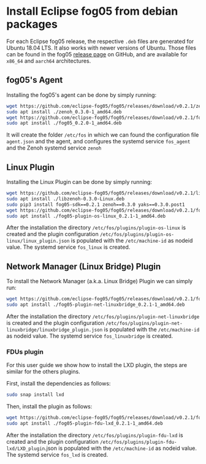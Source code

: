 # Install Eclipse fog05 from debian packages

For each Eclipse fog05 release, the respective `.deb` files are generated for Ubuntu 18.04 LTS. It also works with newer versions of Ubuntu. Those files can be found in the fog05 [release page](https://github.com/eclipse-fog05/fog05/releases) on GitHub, and are available for `x86_64` and `aarch64` architectures.


## fog05's Agent

Installing the fog05's agent can be done by simply running:

```bash
wget https://github.com/eclipse-fog05/fog05/releases/download/v0.2.1/zenoh_0.3.0-1_amd64.deb
sudo apt install ./zenoh_0.3.0-1_amd64.deb
wget https://github.com/eclipse-fog05/fog05/releases/download/v0.2.1/fog05_0.2.1-1_amd64.deb
sudo apt install ./fog05_0.2.0-1_amd64.deb
```

It will create the folder `/etc/fos` in which we can found the configuration file `agent.json` and the agent, and configures the systemd service `fos_agent` and the Zenoh systemd service `zenoh`

## Linux Plugin

Installing the Linux Plugin can be done by simply running:

```bash
wget https://github.com/eclipse-fog05/fog05/releases/download/v0.2.1/libzenoh-0.3.0-Linux.deb
sudo apt install ./libzenoh-0.3.0-Linux.deb
sudo pip3 install fog05-sdk==0.2.1 zenoh==0.3.0 yaks==0.3.0.post1
wget https://github.com/eclipse-fog05/fog05/releases/download/v0.2.1/fog05-plugin-os-linux_0.2.1-1_amd64.deb
sudo apt install ./fog05-plugin-os-linux_0.2.1-1_amd64.deb
```

After the installation the directory `/etc/fos/plugins/plugin-os-linux` is created and the plugin configuration `/etc/fos/plugins/plugin-os-linux/linux_plugin.json` is populated with the `/etc/machine-id` as nodeid value. The systemd service `fos_linux` is created.


## Network Manager (Linux Bridge) Plugin

To install the Network Manager (a.k.a. Linux Bridge) Plugin we can simply run:

```bash
wget https://github.com/eclipse-fog05/fog05/releases/download/v0.2.1/fog05-plugin-net-linuxbridge_0.2.1-1_amd64.deb
sudo apt install ./fog05-plugin-net-linuxbridge_0.2.1-1_amd64.deb
```

After the installation the directory `/etc/fos/plugins/plugin-net-linuxbridge` is created and the plugin configuration `/etc/fos/plugins/plugin-net-linuxbridge/linuxbridge_plugin.json` is populated with the `/etc/machine-id` as nodeid value. The systemd service `fos_linuxbridge` is created.


### FDUs plugin

For this user guide we show how to install the LXD plugin, the steps are similar for the others plugins.

First, install the dependencies as follows:

```bash
sudo snap install lxd
```

Then, install the plugin as follows:

```bash
wget https://github.com/eclipse-fog05/fog05/releases/download/v0.2.1/fog05-plugin-fdu-lxd_0.2.1-1_amd64.deb
sudo apt install ./fog05-plugin-fdu-lxd_0.2.1-1_amd64.deb
```

After the installation the directory `/etc/fos/plugins/plugin-fdu-lxd` is created and the plugin configuration `/etc/fos/plugins/plugin-fdu-lxd/LXD_plugin`.json is populated with the `/etc/machine-id` as nodeid value. The systemd service `fos_lxd` is created.







